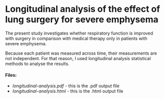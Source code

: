 # Longitudinal analysis of the effect of lung surgery for severe emphysema

The present study investigates whether respiratory function is improved with surgery in comparison with medical therapy only in patients with severe emphysema.

Because each patient was measured across time, their measurements are not independent. For that reason, I used longitudinal analysis statistical methods to analyse the results.

#### Files:
- *longitudinal-analysis.pdf* - this is the .pdf output file
- *longitudinal-analysis.html* - this is the .html output file
